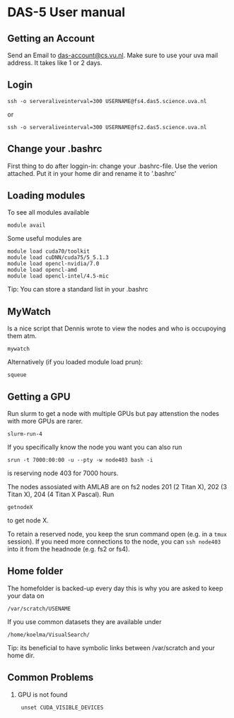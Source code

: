 # DAS-5 User manual

## Getting an Account

Send an Email to das-account@cs.vu.nl. Make sure to use your uva mail address.
It takes like 1 or 2 days.

## Login

	ssh -o serveraliveinterval=300 USERNAME@fs4.das5.science.uva.nl

or 
	
	ssh -o serveraliveinterval=300 USERNAME@fs2.das5.science.uva.nl

## Change your .bashrc

First thing to do after loggin-in: change your .bashrc-file. Use the verion attached. Put it in your home dir and rename it to '.bashrc'


## Loading modules

To see all modules available
	
	module avail

Some useful modules are

	module load cuda70/toolkit
	module load cuDNN/cuda75/5_5.1.3
	module load opencl-nvidia/7.0
	module load opencl-amd
	module load opencl-intel/4.5-mic

Tip: You can store a standard list in your .bashrc

## MyWatch

Is a nice script that Dennis wrote to view the nodes and who is occupoying them atm.
	
	mywatch

Alternatively (if you loaded module load prun):

	squeue

## Getting a GPU

Run slurm to get a node with multiple GPUs but pay attenstion the nodes with more GPUs are rarer.

	slurm-run-4

If you specifically know the node you want you can also run

	srun -t 7000:00:00 -u --pty -w node403 bash -i

is reserving node 403 for 7000 hours.

The nodes assosiated with AMLAB are on fs2 nodes 201 (2 Titan X), 202 (3 Titan X), 204 (4 Titan X Pascal). Run 

 	getnodeX

to get node X.

To retain a reserved node, you keep the srun command open (e.g. in a `tmux` session). If you need more connections to the node, you can `ssh node403` into it from the headnode (e.g. fs2 or fs4).

## Home folder

The homefolder is backed-up every day this is why you are asked to keep your data on

	/var/scratch/USENAME

If you use common datasets they are available under
	
	/home/koelma/VisualSearch/


Tip: its beneficial to have symbolic links between /var/scratch and your home dir.

## Common Problems

1. GPU is not found

		unset CUDA_VISIBLE_DEVICES
